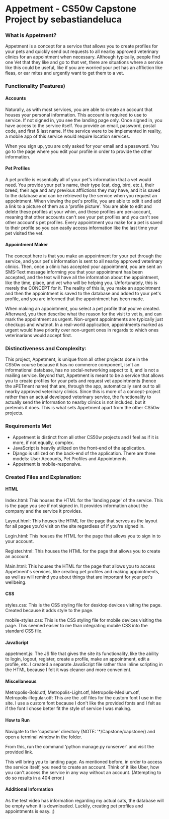 ﻿# Appetment - CS50w Capstone Project by sebastiandeluca

### What is Appetment?
Appetment is a concept for a service that allows you to create profiles for your pets and quickly send out requests to all nearby approved veterinary clinics for an appointment when necessary. Although typically, people find one Vet that they like and go to that vet, there are situations where a service like this could be useful, like if you are worried your pet has an affliction like fleas, or ear mites and urgently want to get them to a vet. 
### Functionality (Features)
#### Accounts
Naturally, as with most services, you are able to create an account that houses your personal information. This account is required to use to service. If not signed in, you see the landing page only. Once signed in, you have access to the service itself. You provide an email, password, postal code, and first & last name. If the service were to be implemented in reality, a mobile app of this service would require location services.

When you sign up, you are only asked for your email and a password. You go to the page where you edit your profile in order to provide the other information.


#### Pet Profiles
A pet profile is essentially all of your pet's information that a vet would need. You provide your pet's name, their type (cat, dog, bird, etc.), their breed, their age and any previous afflictions they may have, and it is saved to the database and can be retrieved by the service when you request an appointment. When viewing the pet's profile, you are able to edit it and add a link to a picture of them as a 'profile picture'. You are able to edit and delete these profiles at your whim, and these profiles are per-account, meaning that other accounts can't see your pet profiles and you can't see other account's pet profiles. Every appointment you make for a pet is saved to their profile so you can easily access information like the last time your pet visited the vet.
#### Appointment Maker
The concept here is that you make an appointment for your pet through the service, and your pet's information is sent to all nearby approved veterinary clinics. Then, once a clinic has accepted your appointment, you are sent an SMS-Text message informing you that your appointment has been accepted, and the text will have all the information about the appointment, like the time, place, and vet who will be helping you. Unfortunately, this is merely the CONCEPT for it. The reality of this is, you make an appointment and then the appointment is saved to the database and added to your pet's profile, and you are informed that the appointment has been made.

When making an appointment, you select a pet profile that you've created. Afterward, you then describe what the reason for the visit to vet is, and can mark the appointment as urgent. Non-urgent appointments are typically just checkups and whatnot. In a real-world application, appointments marked as urgent would have priority over non-urgent ones in regards to which ones veterinarians would accept first. 



### Distinctiveness and Complexity:
This project, Appetment, is unique from all other projects done in the CS50w course because it has no commerce component, isn't an informational database, has no social-networking aspect to it, and is not a mailing service.
Beyond that, Appetment is meant to be a service that allows you to create profiles for your pets and request vet appointments (hence the aPETment name) that are, through the app, automatically sent out to all nearby approved veterinary clinics. Since this is more of a concept-project rather than an actual developed veterinary service, the functionality to actually send the information to nearby clinics is not included, but it pretends it does. This is what sets Appetment apart from the other CS50w projects.

### Requirements Met
- Appetment is distinct from all other CS50w projects and I feel as if it is more, if not equally, complex.
- JavaScript is heavily utilized on the front-end of the application.
- Django is utilized on the back-end of the application. There are three models: User Accounts, Pet Profiles and Appointments.
- Appetment is mobile-responsive.

### Created Files and Explanation:
#### HTML
Index.html: This houses the HTML for the 'landing page' of the service. This is the page you see if not signed in. It provides information about the company and the service it provides.

Layout.html: This houses the HTML for the page that serves as the layout for all pages you'd visit on the site regardless of if you're signed in.

Login.html: This houses the HTML for the page that allows you to sign in to your account.

Register.html: This houses the HTML for the page that allows you to create an account.

Main.html: This houses the HTML for the page that allows you to access Appetment's services, like creating pet profiles and making appointments, as well as will remind you about things that are important for your pet's wellbeing.

#### CSS
styles.css: This is the CSS styling file for desktop devices visiting the page. Created because it adds style to the page.

mobile-styles.css: This is the CSS styling file for mobile devices visiting the page. This seemed easier to me than integrating mobile CSS into the standard CSS file.

#### JavaScript
appetment.js: The JS file that gives the site its functionality, like the ability to login, logout, register, create a profile, make an appointment, edit a profile, etc. I created a separate JavaScript file rather than inline scripting in the HTML because I felt it was cleaner and more convenient.

#### Miscellaneous
Metropolis-Bold.otf, Metropolis-Light.otf, Metropolis-Medium.otf, Metropolis-Regular.otf: This are the .otf files for the custom font I use in the site. I use a custom font because I don't like the provided fonts and I felt as if the font I chose better fit the style of service I was making.


#### How to Run
Navigate to the 'capstone' directory (NOTE: '*/Capstone/capstone/) and open a terminal window in the folder. 

From this, run the command 'python manage.py runserver' and visit the provided link.

This will bring you to landing page. As mentioned before, in order to access the service itself, you need to create an account. Think of it like Uber, how you can't access the service in any way without an account. (Attempting to do so results in a 404 error.)


#### Additional Information
As the test video has information regarding my actual cats, the database will be empty when it is downloaded. Luckily, creating pet profiles and appointments is easy. ;)
